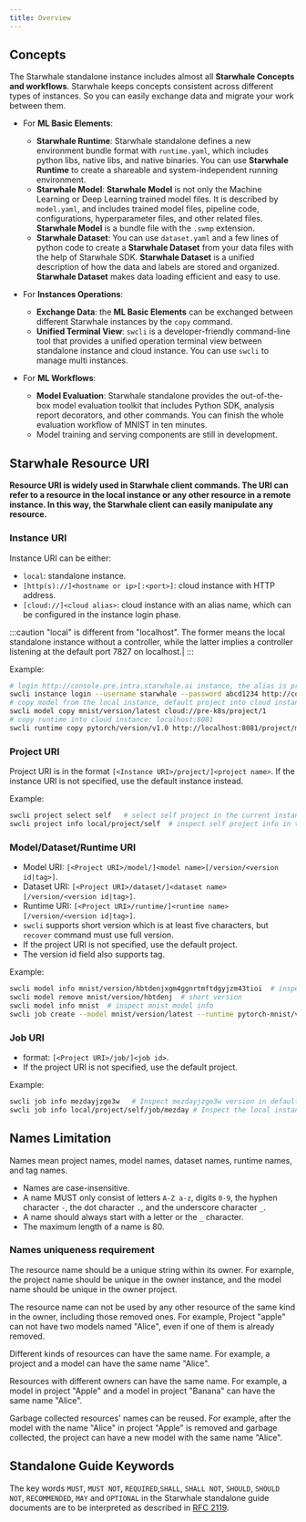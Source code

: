 ```yaml
---
title: Overview
---
```


## Concepts

The Starwhale standalone instance includes almost all **Starwhale Concepts and workflows**. Starwhale keeps concepts consistent across different types of instances. So you can easily exchange data and migrate your work between them.

- For **ML Basic Elements**:

  - **Starwhale Runtime**: Starwhale standalone defines a new environment bundle format with `runtime.yaml`, which includes python libs, native libs, and native binaries. You can use **Starwhale Runtime** to create a shareable and system-independent running environment.
  - **Starwhale Model**: **Starwhale Model** is not only the Machine Learning or Deep Learning trained model files. It is described by `model.yaml`, and includes trained model files, pipeline code, configurations, hyperparameter files, and other related files. **Starwhale Model** is a bundle file with the `.swmp` extension.
  - **Starwhale Dataset**: You can use `dataset.yaml` and a few lines of python code to create a **Starwhale Dataset** from your data files with the help of Starwhale SDK. **Starwhale Dataset** is a unified description of how the data and labels are stored and organized. **Starwhale Dataset** makes data loading efficient and easy to use.

- For **Instances Operations**:

  - **Exchange Data**: the **ML Basic Elements** can be exchanged between different Starwhale instances by the `copy` command.
  - **Unified Terminal View**: `swcli` is a developer-friendly command-line tool that provides a unified operation terminal view between standalone instance and cloud instance. You can use `swcli` to manage multi instances.

- For **ML Workflows**:

  - **Model Evaluation**: Starwhale standalone provides the out-of-the-box model evaluation toolkit that includes Python SDK, analysis report decorators, and other commands. You can finish the whole evaluation workflow of MNIST in ten minutes.
  - Model training and serving components are still in development.

## Starwhale Resource URI

**Resource URI is widely used in Starwhale client commands. The URI can refer to a resource in the local instance or any other resource in a remote instance. In this way, the Starwhale client can easily manipulate any resource.**

### Instance URI

Instance URI can be either:

- `local`: standalone instance.
- `[http(s)://]<hostname or ip>[:<port>]`: cloud instance with HTTP address.
- `[cloud://]<cloud alias>`: cloud instance with an alias name, which can be configured in the instance login phase.

:::caution
"local" is different from "localhost". The former means the local standalone instance without a controller, while the latter implies a controller listening at the default port 7827 on localhost.|
:::

Example:

```bash
# login http://console.pre.intra.starwhale.ai instance, the alias is pre-k8s
swcli instance login --username starwhale --password abcd1234 http://console.pre.intra.starwhale.ai --alias pre-k8s
# copy model from the local instance, default project into cloud instance, instance field uses the alias name: pre-k8s.
swcli model copy mnist/version/latest cloud://pre-k8s/project/1
# copy runtime into cloud instance: localhost:8081
swcli runtime copy pytorch/version/v1.0 http://localhost:8081/project/myproject
```

### Project URI

Project URI is in the format `[<Instance URI>/project/]<project name>`. If the instance URI is not specified, use the default instance instead.

Example:

```bash
swcli project select self   # select self project in the current instance
swcli project info local/project/self  # inspect self project info in the local instance
```

### Model/Dataset/Runtime URI

- Model URI: `[<Project URI>/model/]<model name>[/version/<version id|tag>]`.
- Dataset URI: `[<Project URI>/dataset/]<dataset name>[/version/<version id|tag>]`.
- Runtime URI: `[<Project URI>/runtime/]<runtime name>[/version/<version id|tag>]`.
- `swcli` supports short version which is at least five characters, but `recover` command must use full version.
- If the project URI is not specified, use the default project.
- The version id field also supports tag.

Example:

```bash
swcli model info mnist/version/hbtdenjxgm4ggnrtmftdgyjzm43tioi  # inspect model info, model name: mnist, version:hbtdenjxgm4ggnrtmftdgyjzm43tioi
swcli model remove mnist/version/hbtdenj  # short version
swcli model info mnist  # inspect mnist model info
swcli job create --model mnist/version/latest --runtime pytorch-mnist/version/latest --dataset mnist/version/latest
```

### Job URI

- format: `[<Project URI>/job/]<job id>`.
- If the project URI is not specified, use the default project.

Example:

```bash
swcli job info mezdayjzge3w   # Inspect mezdayjzge3w version in default instance and default project
swcli job info local/project/self/job/mezday # Inspect the local instance, self project, with short job version:mezday
```

## Names Limitation

Names mean project names, model names, dataset names, runtime names, and tag names.

- Names are case-insensitive.
- A name MUST only consist of letters `A-Z a-z`, digits `0-9`, the hyphen character `-`, the dot character `.`, and the underscore character `_`.
- A name should always start with a letter or the `_` character.
- The maximum length of a name is 80.

### Names uniqueness requirement

The resource name should be a unique string within its owner. For example, the project name should be unique in the owner instance, and the model name should be unique in the owner project.

The resource name can not be used by any other resource of the same kind in the owner, including those removed ones. For example, Project "apple" can not have two models named "Alice", even if one of them is already removed.

Different kinds of resources can have the same name. For example, a project and a model can have the same name "Alice".

Resources with different owners can have the same name. For example, a model in project "Apple" and a model in project "Banana" can have the same name "Alice".

Garbage collected resources' names can be reused. For example, after the model with the name "Alice" in project "Apple" is removed and garbage collected, the project can have a new model with the same name "Alice".

## Standalone Guide Keywords

The key words `MUST`, `MUST NOT`, `REQUIRED`,`SHALL`, `SHALL NOT`, `SHOULD`, `SHOULD NOT`, `RECOMMENDED`, `MAY` and `OPTIONAL` in the Starwhale standalone guide documents are to be interpreted as described in [RFC 2119](https://datatracker.ietf.org/doc/html/rfc2119).
